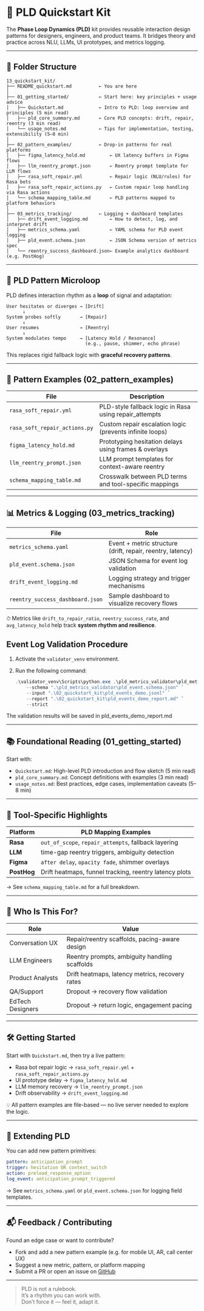 # 🚀 PLD Quickstart Kit

The **Phase Loop Dynamics (PLD)** kit provides reusable interaction design patterns for designers, engineers, and product teams. It bridges theory and practice across NLU, LLMs, UI prototypes, and metrics logging.

---

## 📁 Folder Structure

```
13_quickstart_kit/
├── README_quickstart.md          ← You are here
│
├── 01_getting_started/           ← Start here: key principles + usage advice
│   ├── Quickstart.md             ← Intro to PLD: loop overview and principles (5 min read)
│   ├── pld_core_summary.md       ← Core PLD concepts: drift, repair, reentry (3 min read)
│   └── usage_notes.md            ← Tips for implementation, testing, extensibility (5–8 min)
│
├── 02_pattern_examples/          ← Drop-in patterns for real platforms
│   ├── figma_latency_hold.md         ← UX latency buffers in Figma flows
│   ├── llm_reentry_prompt.json       ← Reentry prompt template for LLM flows
│   ├── rasa_soft_repair.yml          ← Repair logic (NLU/rules) for Rasa bots
│   ├── rasa_soft_repair_actions.py   ← Custom repair loop handling via Rasa actions
│   └── schema_mapping_table.md       ← PLD patterns mapped to platform behaviors
│
├── 03_metrics_tracking/          ← Logging + dashboard templates
│   ├── drift_event_logging.md        ← How to detect, log, and interpret drift
│   ├── metrics_schema.yaml           ← YAML schema for PLD event logging
│   ├── pld_event.schema.json         ← JSON Schema version of metrics spec
│   └── reentry_success_dashboard.json← Example analytics dashboard (e.g. PostHog)
```

---

## 🔁 PLD Pattern Microloop

PLD defines interaction rhythm as a **loop** of signal and adaptation:

```
User hesitates or diverges → [Drift]
      ↓
System probes softly       → [Repair]
      ↓
User resumes               → [Reentry]
      ↓
System modulates tempo     → [Latency Hold / Resonance]
                             (e.g., pause, shimmer, echo phrase)
```

This replaces rigid fallback logic with **graceful recovery patterns**.

---

## 🧪 Pattern Examples (02_pattern_examples)

| File                         | Description                                              |
|------------------------------|----------------------------------------------------------|
| `rasa_soft_repair.yml`       | PLD-style fallback logic in Rasa using repair_attempts   |
| `rasa_soft_repair_actions.py`| Custom repair escalation logic (prevents infinite loops) |
| `figma_latency_hold.md`      | Prototyping hesitation delays using frames & overlays    |
| `llm_reentry_prompt.json`    | LLM prompt templates for context-aware reentry           |
| `schema_mapping_table.md`    | Crosswalk between PLD terms and tool-specific mappings   |

---

## 📊 Metrics & Logging (03_metrics_tracking)

| File                          | Role                                                        |
|-------------------------------|-------------------------------------------------------------|
| `metrics_schema.yaml`         | Event + metric structure (drift, repair, reentry, latency)  |
| `pld_event.schema.json`       | JSON Schema for event log validation                        |
| `drift_event_logging.md`      | Logging strategy and trigger mechanisms                     |
| `reentry_success_dashboard.json` | Sample dashboard to visualize recovery flows              |

⏱ Metrics like `drift_to_repair_ratio`, `reentry_success_rate`, and `avg_latency_hold` help track **system rhythm and resilience**.

## Event Log Validation Procedure

1. Activate the `validator_venv` environment.
2. Run the following command:

   ```powershell
   .\validator_venv\Scripts\python.exe .\pld_metrics_validator\pld_metrics_validator.py `
       --schema ".\pld_metrics_validator\pld_event.schema.json" `
       --input ".\02_quickstart_kit\pld_events_demo.jsonl" `
       --report ".\02_quickstart_kit\pld_events_demo_report.md" `
       --strict
   ```
The validation results will be saved in pld_events_demo_report.md

---

## 📚 Foundational Reading (01_getting_started)

Start with:

- `Quickstart.md`: High-level PLD introduction and flow sketch (5 min read)
- `pld_core_summary.md`: Concept definitions with examples (3 min read)
- `usage_notes.md`: Best practices, edge cases, implementation caveats (5–8 min)

---

## 🔗 Tool-Specific Highlights

| Platform     | PLD Mapping Examples                                 |
|--------------|------------------------------------------------------|
| **Rasa**     | `out_of_scope`, `repair_attempts`, fallback layering |
| **LLM**      | time-gap reentry triggers, ambiguity detection       |
| **Figma**    | `after delay`, `opacity fade`, shimmer overlays      |
| **PostHog**  | Drift heatmaps, funnel tracking, reentry latency plots |

→ See `schema_mapping_table.md` for a full breakdown.

---

## 🧠 Who Is This For?

| Role            | Value                                               |
|------------------|----------------------------------------------------|
| Conversation UX  | Repair/reentry scaffolds, pacing-aware design      |
| LLM Engineers    | Reentry prompts, ambiguity handling scaffolds      |
| Product Analysts | Drift heatmaps, latency metrics, recovery rates    |
| QA/Support       | Dropout → recovery flow validation                  |
| EdTech Designers | Dropout → return logic, engagement pacing          |

---

## 🛠 Getting Started

Start with `Quickstart.md`, then try a live pattern:

- Rasa bot repair logic → `rasa_soft_repair.yml` + `rasa_soft_repair_actions.py`
- UI prototype delay → `figma_latency_hold.md`
- LLM memory recovery → `llm_reentry_prompt.json`
- Drift observability → `drift_event_logging.md`

💡 All pattern examples are file-based — no live server needed to explore the logic.

---

## 🧩 Extending PLD

You can add new pattern primitives:

```yaml
pattern: anticipation_prompt
trigger: hesitation OR context_switch
action: preload_response_option
log_event: anticipation_prompt_triggered
```

→ See `metrics_schema.yaml` or `pld_event.schema.json` for logging field templates.

---

## 📬 Feedback / Contributing

Found an edge case or want to contribute?

- Fork and add a new pattern example (e.g. for mobile UI, AR, call center UX)
- Suggest a new metric, pattern, or platform mapping
- Submit a PR or open an issue on [GitHub](https://github.com/kiyoshisasano-DeepZenSpace)

---

> PLD is not a rulebook.  
> It’s a rhythm you can work with.  
> Don’t force it — feel it, adapt it.
